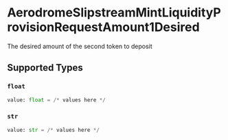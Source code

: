 # AerodromeSlipstreamMintLiquidityProvisionRequestAmount1Desired

The desired amount of the second token to deposit


## Supported Types

### `float`

```python
value: float = /* values here */
```

### `str`

```python
value: str = /* values here */
```

